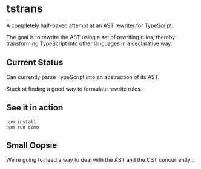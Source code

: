tstrans
=======

A completely half-baked attempt at an AST rewriter for TypeScript.

The goal is to rewrite the AST using a set of rewriting rules, thereby
transforming TypeScript into other languages in a declarative way.

Current Status
---------------

Can currently parse TypeScript into an abstraction of its AST.

Stuck at finding a good way to formulate rewrite rules.

See it in action
----------------

```
npm install
npm run demo
```

Small Oopsie
------------

We're going to need a way to deal with the AST and the CST concurrently...
